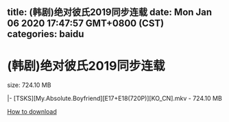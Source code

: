
title: (韩剧)绝对彼氏2019同步连载
date: Mon Jan 06 2020 17:47:57 GMT+0800 (CST)    
categories: baidu
---

# (韩剧)绝对彼氏2019同步连载
size: 724.10 MB
 
 
|- [TSKS][My.Absolute.Boyfriend][E17+E18(720P)][KO_CN].mkv - 724.10 MB

[How to download](https://bpcam.bemobtrk.com/go/2ceec3aa-1ca2-46d6-b9ff-aaa5c184517c?jno=3293)